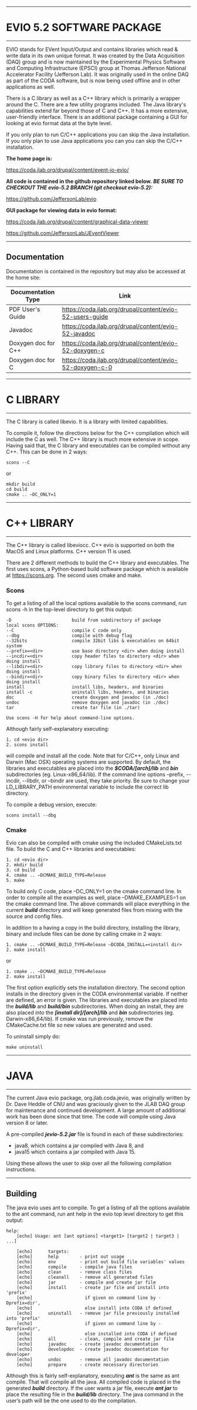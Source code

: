 ----------------------------
# **EVIO 5.2 SOFTWARE PACKAGE**
----------------------------

EVIO stands for EVent Input/Output and contains libraries which read & write
data in its own unique format. It was created by the Data Acquisition (DAQ) group
and is now maintained by the Experimental Physics Software and Computing Infrastructure
(EPSCI) group at Thomas Jefferson National Accelerator Facility (Jefferson Lab).
It was originally used in the online DAQ as part of the CODA software,
but is now being used offline and in other applications as well.

There is a C library as well as a C++ library which is primarily a
wrapper around the C. There are a few utility programs included.
The Java library's capabilities extend far beyond those of
C and C++. It has a more extensive, user-friendly interface.
There is an additional package containing a GUI for looking at
evio format data at the byte level.

If you only plan to run C/C++ applications you can skip the Java
installation. If you only plan to use Java applications you can
you can skip the C/C++ installation.

**The home page is:**

  https://coda.jlab.org/drupal/content/event-io-evio/

**All code is contained in the github repository linked below.**
**_BE SURE TO CHECKOUT THE evio-5.2 BRANCH (git checkout evio-5.2):_**

  https://github.com/JeffersonLab/evio

**GUI package for viewing data in evio format:**

  https://coda.jlab.org/drupal/content/graphical-data-viewer

  https://github.com/JeffersonLab/JEventViewer
  
-----------------------------
## **Documentation**

Documentation is contained in the repository but may also be accessed at the home site:

Documentation Type | Link
------------ | -------------
PDF User's Guide | https://coda.jlab.org/drupal/content/evio-52-users-guide
Javadoc | https://coda.jlab.org/drupal/content/evio-52-javadoc
Doxygen doc for C++ | https://coda.jlab.org/drupal/content/evio-52-doxygen-c
Doxygen doc for C | https://coda.jlab.org/drupal/content/evio-52-doxygen-c-0

----------------------------
# **C LIBRARY**
----------------------------
The C library is called libevio.
It is a library with limited capabilities.

To compile it, follow the directions below for the C++ compilation which will include the C as well.
The C++ library is much more extensive in scope.
Having said that, the C library and executables can be compiled without any C++. This can be done in 2 ways:

    scons --C
or

    mkdir build
    cd build
    cmake .. –DC_ONLY=1


----------------------------
# **C++ LIBRARY**
----------------------------
The C++ library is called libeviocc.
C++ evio is supported on both the MacOS and Linux platforms. C++ version 11 is used.

There are 2 different methods to build the C++ library and executables.
The first uses scons, a Python-based build software package which is available at https://scons.org.
The second uses cmake and make.


### Scons


To get a listing of all the local options available to the scons command,
run scons -h in the top-level directory to get this output:

    -D                       build from subdirectory of package
    local scons OPTIONS:
    --C                      compile C code only
    --dbg                    compile with debug flag
    --32bits                 compile 32bit libs & executables on 64bit system
    --prefix=<dir>           use base directory <dir> when doing install
    --incdir=<dir>           copy header files to directory <dir> when doing install
    --libdir=<dir>           copy library files to directory <dir> when doing install
    --bindir=<dir>           copy binary files to directory <dir> when doing install 
    install                  install libs, headers, and binaries
    install -c               uninstall libs, headers, and binaries
    doc                      create doxygen and javadoc (in ./doc)
    undoc                    remove doxygen and javadoc (in ./doc)
    tar                      create tar file (in ./tar)
    
    Use scons -H for help about command-line options.


Although fairly self-explanatory executing:

    1. cd <evio dir>
    2. scons install
    
will compile and install all the code.
Note that for C/C++, only Linux and Darwin (Mac OSX) operating systems are supported.
By default, the libraries and executables are placed into the _**$CODA/[arch]/lib**_ and _**bin**_ subdirectories
(eg. Linux-x86_64/lib). If the command line options
–prefix, --incdir, --libdir, or –bindir are used, they take priority.
Be sure to change your LD_LIBRARY_PATH environmental variable to include the correct lib directory.


To compile a debug version, execute:

    scons install --dbg


### Cmake


Evio can also be compiled with cmake using the included CMakeLists.txt file.
To build the C and C++ libraries and executables:

    1. cd <evio dir>
    2. mkdir build
    3. cd build
    4. cmake .. –DCMAKE_BUILD_TYPE=Release
    5. make
       
    
To build only C code, place –DC_ONLY=1 on the cmake command line.
In order to compile all the examples as well, place –DMAKE_EXAMPLES=1 on the cmake command line.
The above commands will place everything in the current _**build**_ directory and will keep generated
files from mixing with the source and config files.

In addition to a having a copy in the build directory, installing the library, binary and include
files can be done by calling cmake in 2 ways:

    1. cmake .. –DCMAKE_BUILD_TYPE=Release –DCODA_INSTALL=<install dir>
    2. make install
    
or
    
    1. cmake .. –DCMAKE_BUILD_TYPE=Release
    2. make install

The first option explicitly sets the installation directory. The second option installs in the directory
given in the CODA environmental variable. If neither are defined, an error is given.
The libraries and executables are placed into the _**build/lib**_ and _**build/bin**_ subdirectories.
When doing an install, they are also placed into the _**[install dir]/[arch]/lib**_ and _**bin**_ subdirectories
(eg. Darwin-x86_64/lib). If cmake was run previously, remove the CMakeCache.txt file so
new values are generated and used.


To uninstall simply do:

    make uninstall


------------------------------
# **JAVA**
------------------------------


The current Java evio package, org.jlab.coda.jevio, was originally written by Dr. Dave Heddle of CNU
and was graciously given to the JLAB DAQ group for maintenance and continued development.
A large amount of additional work has been done since that time.
The code will compile using Java version 8 or later.

A pre-compiled _**jevio-5.2.jar**_ file is found in each of these subdirectories:

  * java8, which contains a jar compiled with Java 8, and
  * java15 which contains a jar compiled with Java 15.
    
Using these allows the user to skip over all the following compilation instructions.


-----------------------------
## **Building**


The java evio uses ant to compile. To get a listing of all the options available to the ant command,
run ant help in the evio top level directory to get this output:

    help: 
        [echo] Usage: ant [ant options] <target1> [target2 | target3 | ...]
    
        [echo]      targets:
        [echo]      help        - print out usage
        [echo]      env         - print out build file variables' values
        [echo]      compile     - compile java files
        [echo]      clean       - remove class files
        [echo]      cleanall    - remove all generated files
        [echo]      jar         - compile and create jar file
        [echo]      install     - create jar file and install into 'prefix'
        [echo]                    if given on command line by -Dprefix=dir',
        [echo]                    else install into CODA if defined
        [echo]      uninstall   - remove jar file previously installed into 'prefix'
        [echo]                    if given on command line by -Dprefix=dir',
        [echo]                    else installed into CODA if defined
        [echo]      all         - clean, compile and create jar file
        [echo]      javadoc     - create javadoc documentation
        [echo]      developdoc  - create javadoc documentation for developer
        [echo]      undoc       - remove all javadoc documentation
        [echo]      prepare     - create necessary directories


Although this is fairly self-explanatory, executing _**ant**_ is the same as ant compile.
That will compile all the java. All compiled code is placed in the generated _**build**_ directory.
If the user wants a jar file, execute _**ant jar**_ to place the resulting file in the _**build/lib**_ directory.
The java command in the user’s path will be the one used to do the compilation.
